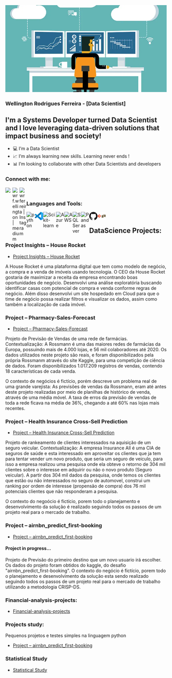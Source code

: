 ![estrategia](imagem.png)

### Wellington Rodrigues Ferreira - [Data Scientist]

## I'm a Systems Developer turned Data Scientist and I love leveraging data-driven solutions that impact business and society!

- 💻 I’m a Data Scientist
- 📈 I’m always learning new skills. Learning never ends !
- 📊 I’m looking to collaborate with other Data Scientists and developers 

### Connect with me:

[<img align="left"  width="22px" src="https://cdn.jsdelivr.net/npm/simple-icons@3.4.0/icons/linkedin.svg" />](https://www.linkedin.com/in/wellington-rodrigues-09b852111/)

[<img align="left" alt="wrf.wellington | medium" width="22px" src="https://cdn.jsdelivr.net/npm/simple-icons@3.4.0/icons/medium.svg" />](https://medium.com/@wrf.wellington)

[<img align="left" alt="wrferreira | Instagram" width="22px" src="https://upload.wikimedia.org/wikipedia/commons/5/58/Instagram-Icon.png" />](https://www.instagram.com/wrferreira/)



<br />

### Languages and Tools:

<img align="left" alt="python" width="26px" src="https://cdn3.iconfinder.com/data/icons/logos-and-brands-adobe/512/267_Python-512.png" />

<img align="left" alt="visual studio code" width="26px" src="https://raw.githubusercontent.com/github/explore/80688e429a7d4ef2fca1e82350fe8e3517d3494d/topics/visual-studio-code/visual-studio-code.png" />

[<img align="left" alt="Scikit-learn" width="40px" src="https://upload.wikimedia.org/wikipedia/commons/0/05/Scikit_learn_logo_small.svg" />](https://scikit-learn.org/stable/)

<img align="left" alt="Azure" width="26px" src="https://www.parkmycloud.com/wp-content/uploads/2018/02/Azure_.png" />

<img align="left" alt="AWS" width="26px" src="https://cdn.jsdelivr.net/npm/simple-icons@3.4.0/icons/amazonaws.svg" />

<img align="left" alt="SQLServer" width="26px" src="https://img.icons8.com/color/2x/microsoft-sql-server.png" />

<img align="left" alt="Pandas" width="26px" src="https://cdn.jsdelivr.net/npm/simple-icons@3.4.0/icons/pandas.svg" />

<img align="left" alt="GitHub" width="26px" src="https://raw.githubusercontent.com/github/explore/78df643247d429f6cc873026c0622819ad797942/topics/github/github.png" />

<img align="left" alt="Git" width="26px" src="https://raw.githubusercontent.com/github/explore/80688e429a7d4ef2fca1e82350fe8e3517d3494d/topics/git/git.png" />

<br />

## DataScience Projects:

### Project Insights – House Rocket
* [Project Insights – House Rocket](https://github.com/wrferreira1003/project_insight_house_rocket)

A House Rocket é uma plataforma digital que tem como modelo de negócio, a compra e a venda de imóveis usando tecnologia. O CEO da House Rocket gostaria de maximizar a receita da empresa encontrando boas oportunidades de negócio.
Desenvolvi uma análise exploratória buscando identificar casas com potencial de compra e venda conforme regras de negócio. Além disso desenvolvi um site hospedado em Cloud para que o time de negócio possa realizar filtros e visualizar os dados, assim como também a localização de cada imóvel.

### Project – Pharmacy-Sales-Forecast
* [Project – Pharmacy-Sales-Forecast](https://github.com/wrferreira1003/Sales_Rossmann)

Projeto de Previsão de Vendas de uma rede de farmácias.
Contextualização: A Rossmann é uma das maiores redes de farmácias da Europa, possuindo mais de 4.000 lojas, e 56 mil colaboradores até 2020.
Os dados utilizados neste projeto são reais, e foram disponibilizados pela própria Rossmanm através do site Kaggle, para uma competição de ciência de dados. Foram disponibilizados 1.017.209 registros de vendas, contendo 18 características de cada venda.

O contexto de negócios é fictício, porém descreve um problema real de uma grande varejista: As previsões de vendas da Rossmann, eram até antes deste projeto realizadas por meio de planilhas de histórico de venda, através de uma média móvel. A taxa de erros da previsão de vendas de toda a rede ficava na média de 36%, chegando a até 60% nas lojas mais recentes.

### Project – Health Insurance Cross-Sell Prediction
* [Project – Health Insurance Cross-Sell Prediction](https://github.com/wrferreira1003/-health-insurance-cross-sell.pa004)

Projeto de rankeamento de clientes interessados na aquisição de um seguro veicular.
Contextualização: A empresa Insurance All é uma CIA de seguros de saúde e esta interessado em aproveitar os clientes que ja tem para tentar vender um novo produto, que seria um seguro de veiculo, para isso a empresa realizou uma pesquisa onde ela obteve o retorno de 304 mil clientes sobre o interesse em adquirir ou não o novo produto (Seguro veicular).
A partir dos 304 mil dados da pesquisa, onde temos os clientes que estão ou não interessados no seguro de automovel, construi um ranking por ordem de interesse (propensão de compra) dos 76 mil potenciais clientes que não responderam a pesquisa.

O contexto do negoócio é fictício, porem todo o planejamento e desenvolvimento da solução é realizado seguindo todos os passos de um projeto real para o mercado de trabalho.

### Project – airnbn_predict_first-booking
* [Project – airnbn_predict_first-booking](https://github.com/wrferreira1003/airbnb_predict_first_booking)

#### Project in progress...

Projeto de Previsão do primeiro destino que um novo usuario irá escolher.
Os dados do projeto foram obtidos do kaggle, do desafio "airnbn_predict_first-booking".
O contexto do negócio é fictício, porem todo o planejamento e desenvolvimento da solução esta sendo realizado seguindo todos os passos de um projeto real para o mercado de trabalho utilizando a metodologia CRISP-DS.

### Financial-analysis-projects:
* [Financial-analysis-projects](https://github.com/wrferreira1003/Financial-analysis-projects)

### Projects study:
Pequenos projetos e testes simples na linguagem python
* [Project – airnbn_predict_first-booking](https://github.com/wrferreira1003/Study-projects)

### Statistical Study

* [Statistical Study](https://github.com/wrferreira1003/statistical-study)

